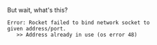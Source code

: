 But wait, what's this?

```text
Error: Rocket failed to bind network socket to
given address/port.
   >> Address already in use (os error 48)
```


<aside class="notes">
</aside>
